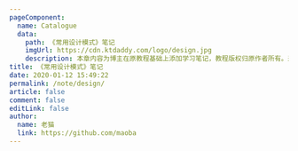 ```yaml
---
pageComponent:
  name: Catalogue
  data:
    path: 《常用设计模式》笔记
    imgUrl: https://cdn.ktdaddy.com/logo/design.jpg
    description: 本章内容为博主在原教程基础上添加学习笔记，教程版权归原作者所有。来源：<a href='https://refactoringguru.cn/design-patterns' target='_blank'>常用设计模式</a>
title: 《常用设计模式》笔记
date: 2020-01-12 15:49:22
permalink: /note/design/
article: false
comment: false
editLink: false
author:
  name: 老猫
  link: https://github.com/maoba
---
```

